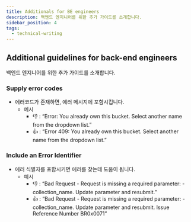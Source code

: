 ```yaml
---
title: Additionals for BE engineers
description: 백엔드 엔지니어를 위한 추가 가이드를 소개합니다.
sidebar_position: 4
tags:
  - technical-writing
---
```


## Additional guidelines for back-end engineers

백엔드 엔지니어를 위한 추가 가이드를 소개합니다.

### Supply error codes

- 에러코드가 존재하면, 에러 메시지에 포함시킵니다.
  - 예시
    - 👎 : “Error: You already own this bucket. Select another name from the dropdown list.”
    - 👍 : “Error 409: You already own this bucket. Select another name from the dropdown list.”

### Include an Error Identifier

- 에러 식별자를 포함시키면 에러를 찾는데 도움이 됩니다.
  - 예시
    - 👎 : “Bad Request - Request is missing a required parameter: -collection_name. Update parameter and resubmit.”
    - 👍 : “Bad Request - Request is missing a required parameter: -collection_name. Update parameter and resubmit. Issue Reference Number BR0x0071”
